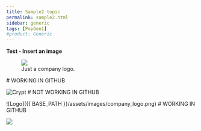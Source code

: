 ```yaml
---
title: Sample2 topic
permalink: sample2.html
sidebar: generic
tags: [PopGen1]
#product: Generic
---
```


<p><strong>Test - Insert an image</strong></p>

<figure>
    <a href="/docs/images/company_logo.png"><img src="/docs/images/company_logo.png"></a>
    <figcaption>Just a company logo.</figcaption>
</figure>  # WORKING IN GITHUB


![Crypt]({{site.url}}assets/images/crypt.jpg)  # NOT WORKING IN GITHUB

![Logo]({{ BASE_PATH }}/assets/images/company_logo.png)  # WORKING IN GITHUB

<img src="http://adriangeerre.github.io/popgen.github.io/assets/images/crypt.jpg" >  
